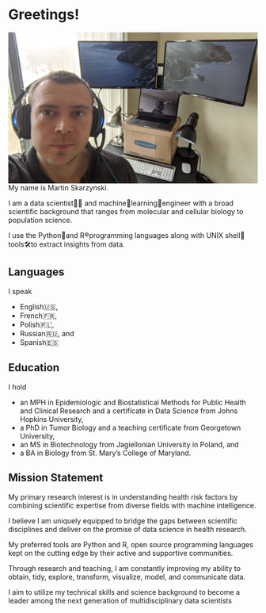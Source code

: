 # Greetings!

<img src="desk.jpeg" width="750" align="right">

My name is Martin Skarzynski.

I am a data scientist👨‍🔬 and machine🤖learning🧠engineer with a broad scientific background that ranges from molecular and cellular biology to population science.

I use the Python🐍and R®️programming languages along with UNIX shell🐚tools🛠to extract insights from data.

## Languages

I speak
- English🇺🇸,
- French🇫🇷,
- Polish🇵🇱,
- Russian🇷🇺, and
- Spanish🇪🇸

## Education

I hold
- an MPH in Epidemiologic and Biostatistical Methods for Public Health and Clinical Research and a certificate in Data Science from Johns Hopkins University,
- a PhD in Tumor Biology and a teaching certificate from Georgetown University,
- an MS in Biotechnology from Jagiellonian University in Poland, and
- a BA in Biology from St. Mary’s College of Maryland.

## Mission Statement

My primary research interest is in understanding health risk factors by combining scientific expertise from diverse fields with machine intelligence.

I believe I am uniquely equipped to bridge the gaps between scientific disciplines and deliver on the promise of data science in health research.

My preferred tools are Python and R, open source programming languages kept on the cutting edge by their active and supportive communities.

Through research and teaching, I am constantly improving my ability to obtain, tidy, explore, transform, visualize, model, and communicate data.

I aim to utilize my technical skills and science background to become a leader among the next generation of multidisciplinary data scientists
